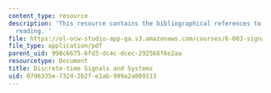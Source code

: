 ```yaml
---
content_type: resource
description: 'This resource contains the bibliographical references to the course
  reading. '
file: https://ol-ocw-studio-app-qa.s3.amazonaws.com/courses/6-003-signals-and-systems-fall-2011/0796335e73242b2fe1ab999a2a009113_MIT6_003F11_back.pdf
file_type: application/pdf
parent_uid: 998c6675-6fd3-dc4c-dcec-292568f6e2aa
resourcetype: Document
title: Discrete-time Signals and Systems
uid: 0796335e-7324-2b2f-e1ab-999a2a009113
---
```

